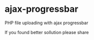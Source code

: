 # ajax-progressbar
PHP file uploading with ajax progressbar

If you found better sollution please share
